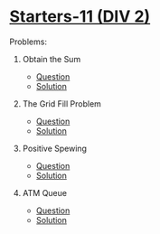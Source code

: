 # [Starters-11 (DIV 2)](https://www.codechef.com/START11B)

Problems:

1. Obtain the Sum

    - [Question](https://www.codechef.com/START11B/problems/BIGARRAY/)
    - [Solution](./1.%20Obtain%20the%20Sum.cpp)

2. The Grid Fill Problem

    - [Question](https://www.codechef.com/START11B/problems/FILLGRID/)
    - [Solution](./2.%20The%20Grid%20Fill%20Problem.cpp)

3. Positive Spewing

    - [Question](https://www.codechef.com/START11B/problems/POSSPEW)
    - [Solution](./3.%20Positive%20Spewing.cpp)

4. ATM Queue

    - [Question](https://www.codechef.com/START11B/problems/ATMQ)
    - [Solution](./4.%20ATM%20Queue.cpp)
